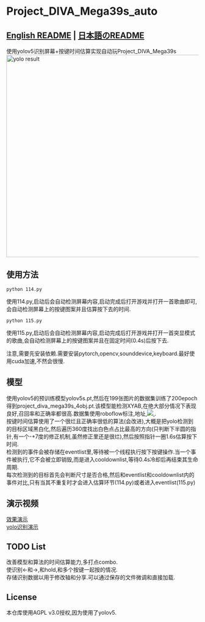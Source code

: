 # Project_DIVA_Mega39s_auto
[English README](readme_en.md) | [日本語のREADME](readme_jp.md)<br>
---

使用yolov5识别屏幕+按键时间估算实现自动玩Project_DIVA_Mega39s<br>
<img width="529" alt="yolo result" src="https://github.com/sszzz830/Project_DIVA_Mega39s_auto/assets/32834442/e4342a30-d40b-42fc-b2e6-669fd0515e89">

## 使用方法
```
python 114.py
```
使用114.py,启动后会自动检测屏幕内容,启动完成后打开游戏并打开一首歌曲即可,会自动检测屏幕上的按键图案并且估算按下去的时间.
```
python 115.py
```
使用115.py,启动后会自动检测屏幕内容,启动完成后打开游戏并打开一首突显模式的歌曲,会自动检测屏幕上的按键图案并且在固定时间(0.4s)后按下去.

注意,需要先安装依赖.需要安装pytorch,opencv,sounddevice,keyboard.最好使用cuda加速,不然会很慢.

## 模型
使用yolov5的预训练模型yolov5s.pt,然后在199张图片的数据集训练了200epoch得到project_diva_mega39s_4obj.pt.该模型能检测XYAB,在绝大部分情况下表现良好,召回率和正确率都很高.数据集使用roboflow标注,地址<a href="https://universe.roboflow.com/zhao-qianli-tnqky/pmd39s">
    <img src="https://app.roboflow.com/images/download-dataset-badge.svg"></img>
</a>.<br>
按键时间估算使用了一个很烂且正确率很低的算法(会改进),大概是把yolo检测到的目标区域黑白化,然后遍历360度找出白色点占比最高的方向(只判断下半圆的指针,有一个-+7度的修正机制,虽然修正里还是很烂),然后按照指针一圈1.6s估算按下时间.<br>
检测到的事件会被存储在eventlist里,等待被一个线程执行按下按键操作.当一个事件被执行,它不会被立即销毁,而是进入cooldownlist,等待0.4s冷却后再结束其生命周期.<br>
每次检测到的目标首先会判断尺寸是否合格,然后和eventlist和cooldownlist内的事件对比,只有当其不重复时才会进入估算环节(114.py)或者进入eventlist(115.py)<br>


## 演示视频
[效果演示](https://github.com/sszzz830/Project_DIVA_Mega39s_auto/assets/32834442/43977a8b-f48c-463f-b942-6b713d64ab6d)
<br>
[yolo识别演示](https://github.com/sszzz830/Project_DIVA_Mega39s_auto/assets/32834442/5b742019-a64c-47c4-bf61-9147dde34990)
## TODO List
改善模型和算法的时间估算能力,多打点combo.<br>
使识别<-和->,和hold,和多个按键一起按的情况.<br>
存储识别数据以用于修改轴和分享.可以通过保存的文件微调和直接加载.

## License
本仓库使用AGPL v3.0授权,因为使用了yolov5.




